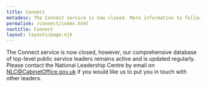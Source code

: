 ```yaml
---
title: Connect
metadesc: The Connect service is now closed. More information to follow.
permalink: /connect/index.html
navtitle: Connect
layout: layouts/page.njk
---
```

The Connect service is now closed, however, our comprehensive database of top-level public service leaders remains active and is updated regularly. Please contact the National Leadership Centre by email on [NLC@CabinetOffice.gov.uk](mailto:NLC@CabinetOffice.gov.uk) if you would like us to put you in touch with other leaders.